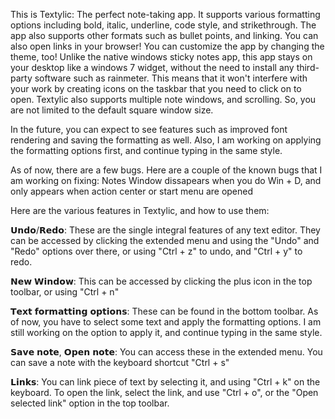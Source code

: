 This is Textylic: The perfect note-taking app. It supports various formatting options including bold, italic, underline, code style, and strikethrough. The app also supports other formats such as bullet points, and linking. You can also open links in your browser! You can customize the app by changing the theme, too! Unlike the native windows sticky notes app, this app stays on your desktop like a windows 7 widget, without the need to install any third-party software such as rainmeter. This means that it won't interfere with your work by creating icons on the taskbar that you need to click on to open. Textylic also supports  multiple note windows, and scrolling. So, you are not limited to the default square window size.

In the future, you can expect to see features such as improved font rendering and saving the formatting as well. Also, I am working on applying the formatting options first, and continue typing in the same style.

As of now, there are a few bugs. Here are a couple of the known bugs that I am working on fixing:
Notes Window dissapears when you do Win + D, and only appears when action center or start menu are opened

Here are the various features in Textylic, and how to use them:

𝗨𝗻𝗱𝗼/𝗥𝗲𝗱𝗼: These are the single integral features of any text editor. They can be accessed by clicking the extended menu and using the "Undo" and "Redo" options over there, or using "Ctrl + z" to undo, and "Ctrl + y" to redo.

𝗡𝗲𝘄 𝗪𝗶𝗻𝗱𝗼𝘄: This can be accessed by clicking the plus icon in the top toolbar, or using "Ctrl + n"

𝗧𝗲𝘅𝘁 𝗳𝗼𝗿𝗺𝗮𝘁𝘁𝗶𝗻𝗴 𝗼𝗽𝘁𝗶𝗼𝗻𝘀: These can be found in the bottom toolbar. As of now, you have to select some text and apply the formatting options. I am still working on the option to apply it, and continue typing in the same style.

𝗦𝗮𝘃𝗲 𝗻𝗼𝘁𝗲, 𝗢𝗽𝗲𝗻 𝗻𝗼𝘁𝗲: You can access these in the extended menu. You can save a note with the keyboard shortcut "Ctrl + s"

𝗟𝗶𝗻𝗸𝘀: You can link piece of text by selecting it, and using "Ctrl + k" on the keyboard. To open the link, select the link, and use "Ctrl + o", or the "Open selected link" option in the top toolbar.